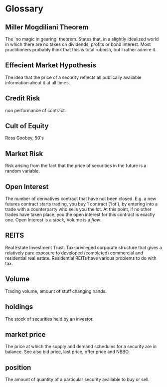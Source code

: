 # Glossary

## Miller Mogdiliani Theorem
The 'no magic in gearing' theorem. States that, in a slightly idealized world in which there are no taxes on dividends, profits or bond interest. Most practitioners probably think that this is total rubbish, but I rather admire it.

## Effecient Market Hypothesis
The idea that the price of a security reflects all publically available information about it at all times.

## Credit Risk

non performance of contract.

## Cult of Equity

Ross Goobey, 50's

## Market Risk

Risk arising from the fact that the price of securities in the future is a random variable.

## Open Interest

The number of derivatives contract that have not been closed. E.g. a new futures contract starts trading, you buy 1 contract ('lot'), by entering into a trade with a counterparty who sells you the lot. At this point, if no other trades have taken place, you the open interest for this contract is exactly one.  Open Interest is a _stock_, Volume is a _flow_.

## REITS

Real Estate Investment Trust. Tax-privileged corporate structure that gives a relatively pure exposure to developed (completed) commercial and residential real estate.  Residential REITs have various problems to do with tax.

## Volume

Trading volume, amount of stuff changing hands. 

## holdings

The stock of securities held by an investor.

## market price

The price at which the supply and demand schedules for a security are in balance. See also bid price, last price, offer price and NBBO.

## position

The amount of quantity of a particular security available to buy or sell. 	
